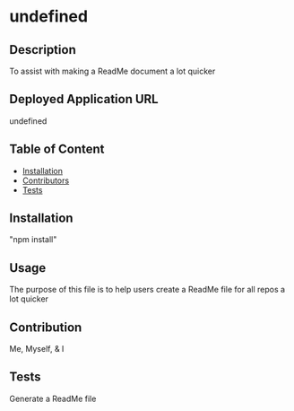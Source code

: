 # undefined
## Description
To assist with making a ReadMe document a lot quicker

## Deployed Application URL
undefined

## Table of Content
* [Installation](#installation)
* [Contributors](#contributor)
* [Tests](#tests)

## Installation
"npm install"

## Usage
The purpose of this file is to help users create a ReadMe file for all repos a lot quicker

## Contribution
Me, Myself, & I

## Tests
Generate a ReadMe file


